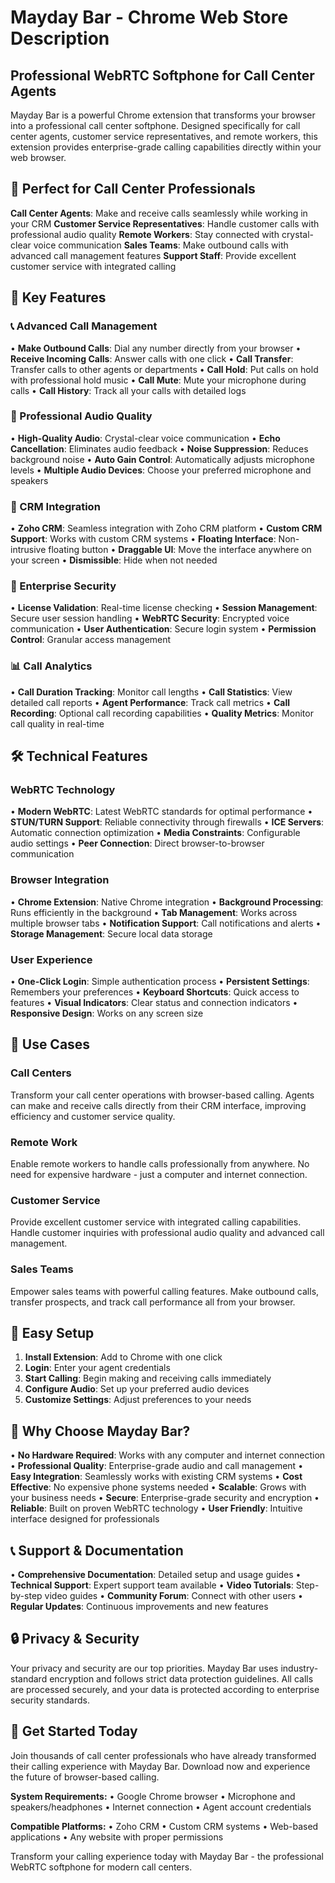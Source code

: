# Mayday Bar - Chrome Web Store Description

## Professional WebRTC Softphone for Call Center Agents

Mayday Bar is a powerful Chrome extension that transforms your browser into a professional call center softphone. Designed specifically for call center agents, customer service representatives, and remote workers, this extension provides enterprise-grade calling capabilities directly within your web browser.

## 🎯 Perfect for Call Center Professionals

**Call Center Agents**: Make and receive calls seamlessly while working in your CRM
**Customer Service Representatives**: Handle customer calls with professional audio quality
**Remote Workers**: Stay connected with crystal-clear voice communication
**Sales Teams**: Make outbound calls with advanced call management features
**Support Staff**: Provide excellent customer service with integrated calling

## 🚀 Key Features

### 📞 Advanced Call Management

• **Make Outbound Calls**: Dial any number directly from your browser
• **Receive Incoming Calls**: Answer calls with one click
• **Call Transfer**: Transfer calls to other agents or departments
• **Call Hold**: Put calls on hold with professional hold music
• **Call Mute**: Mute your microphone during calls
• **Call History**: Track all your calls with detailed logs

### 🎤 Professional Audio Quality

• **High-Quality Audio**: Crystal-clear voice communication
• **Echo Cancellation**: Eliminates audio feedback
• **Noise Suppression**: Reduces background noise
• **Auto Gain Control**: Automatically adjusts microphone levels
• **Multiple Audio Devices**: Choose your preferred microphone and speakers

### 🔗 CRM Integration

• **Zoho CRM**: Seamless integration with Zoho CRM platform
• **Custom CRM Support**: Works with custom CRM systems
• **Floating Interface**: Non-intrusive floating button
• **Draggable UI**: Move the interface anywhere on your screen
• **Dismissible**: Hide when not needed

### 🔐 Enterprise Security

• **License Validation**: Real-time license checking
• **Session Management**: Secure user session handling
• **WebRTC Security**: Encrypted voice communication
• **User Authentication**: Secure login system
• **Permission Control**: Granular access management

### 📊 Call Analytics

• **Call Duration Tracking**: Monitor call lengths
• **Call Statistics**: View detailed call reports
• **Agent Performance**: Track call metrics
• **Call Recording**: Optional call recording capabilities
• **Quality Metrics**: Monitor call quality in real-time

## 🛠️ Technical Features

### WebRTC Technology

• **Modern WebRTC**: Latest WebRTC standards for optimal performance
• **STUN/TURN Support**: Reliable connectivity through firewalls
• **ICE Servers**: Automatic connection optimization
• **Media Constraints**: Configurable audio settings
• **Peer Connection**: Direct browser-to-browser communication

### Browser Integration

• **Chrome Extension**: Native Chrome integration
• **Background Processing**: Runs efficiently in the background
• **Tab Management**: Works across multiple browser tabs
• **Notification Support**: Call notifications and alerts
• **Storage Management**: Secure local data storage

### User Experience

• **One-Click Login**: Simple authentication process
• **Persistent Settings**: Remembers your preferences
• **Keyboard Shortcuts**: Quick access to features
• **Visual Indicators**: Clear status and connection indicators
• **Responsive Design**: Works on any screen size

## 🎯 Use Cases

### Call Centers

Transform your call center operations with browser-based calling. Agents can make and receive calls directly from their CRM interface, improving efficiency and customer service quality.

### Remote Work

Enable remote workers to handle calls professionally from anywhere. No need for expensive hardware - just a computer and internet connection.

### Customer Service

Provide excellent customer service with integrated calling capabilities. Handle customer inquiries with professional audio quality and advanced call management.

### Sales Teams

Empower sales teams with powerful calling features. Make outbound calls, transfer prospects, and track call performance all from your browser.

## 🔧 Easy Setup

1. **Install Extension**: Add to Chrome with one click
2. **Login**: Enter your agent credentials
3. **Start Calling**: Begin making and receiving calls immediately
4. **Configure Audio**: Set up your preferred audio devices
5. **Customize Settings**: Adjust preferences to your needs

## 🌟 Why Choose Mayday Bar?

• **No Hardware Required**: Works with any computer and internet connection
• **Professional Quality**: Enterprise-grade audio and call management
• **Easy Integration**: Seamlessly works with existing CRM systems
• **Cost Effective**: No expensive phone systems needed
• **Scalable**: Grows with your business needs
• **Secure**: Enterprise-grade security and encryption
• **Reliable**: Built on proven WebRTC technology
• **User Friendly**: Intuitive interface designed for professionals

## 📞 Support & Documentation

• **Comprehensive Documentation**: Detailed setup and usage guides
• **Technical Support**: Expert support team available
• **Video Tutorials**: Step-by-step video guides
• **Community Forum**: Connect with other users
• **Regular Updates**: Continuous improvements and new features

## 🔒 Privacy & Security

Your privacy and security are our top priorities. Mayday Bar uses industry-standard encryption and follows strict data protection guidelines. All calls are processed securely, and your data is protected according to enterprise security standards.

## 🚀 Get Started Today

Join thousands of call center professionals who have already transformed their calling experience with Mayday Bar. Download now and experience the future of browser-based calling.

**System Requirements:**
• Google Chrome browser
• Microphone and speakers/headphones
• Internet connection
• Agent account credentials

**Compatible Platforms:**
• Zoho CRM
• Custom CRM systems
• Web-based applications
• Any website with proper permissions

Transform your calling experience today with Mayday Bar - the professional WebRTC softphone for modern call centers.
